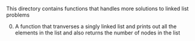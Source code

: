 This directory contains functions that handles more solutions to linked list problems

0. A function that tranverses a singly linked list and prints out all the elements in the list and also returns the number of nodes in the list